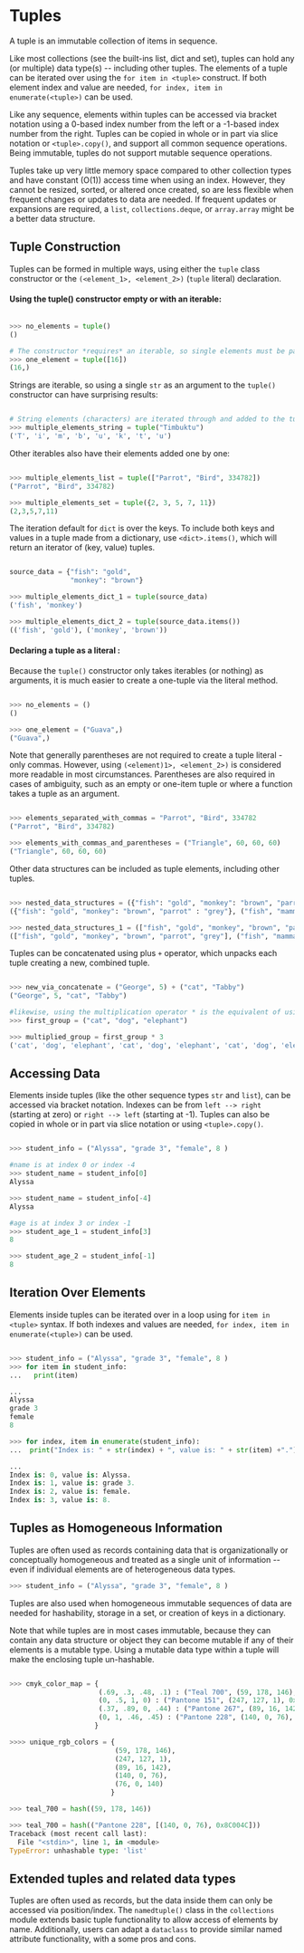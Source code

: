 # Tuples

A tuple is an immutable collection of items in sequence.

Like most collections (see the built-ins list, dict and set), tuples can hold any (or multiple) data type(s) -- including other tuples. The elements of a tuple can be iterated over using the `for item in <tuple>` construct. If both element index and value are needed, `for index, item in enumerate(<tuple>)` can be used.

Like any sequence, elements within tuples can be accessed via bracket notation using a 0-based index number from the left or a -1-based index number from the right. Tuples can be copied in whole or in part via slice notation or `<tuple>.copy()`, and support all common sequence operations. Being immutable, tuples do not support mutable sequence operations.

Tuples take up very little memory space compared to other collection types and have constant (O(1)) access time when using an index. However, they cannot be resized, sorted, or altered once created, so are less flexible when frequent changes or updates to data are needed. If frequent updates or expansions are required, a `list`, `collections.deque`, or `array.array` might be a better data structure.

## Tuple Construction

Tuples can be formed in multiple ways, using either the `tuple` class constructor or the `(<element_1>, <element_2>)` (`tuple` literal) declaration.

#### Using the tuple() constructor empty or with an iterable:

```python

>>> no_elements = tuple()
()

# The constructor *requires* an iterable, so single elements must be passed in a list or another tuple.
>>> one_element = tuple([16])
(16,)

```

Strings are iterable, so using a single `str` as an argument to the `tuple()` constructor can have surprising results:

```python

# String elements (characters) are iterated through and added to the tuple
>>> multiple_elements_string = tuple("Timbuktu")
('T', 'i', 'm', 'b', 'u', 'k', 't', 'u')

```

Other iterables also have their elements added one by one:

```python

>>> multiple_elements_list = tuple(["Parrot", "Bird", 334782])
("Parrot", "Bird", 334782)

>>> multiple_elements_set = tuple({2, 3, 5, 7, 11})
(2,3,5,7,11)

```

The iteration default for `dict` is over the keys. To include both keys and values in a tuple made from a dictionary, use `<dict>.items()`, which will return an iterator of (key, value) tuples.

```python

source_data = {"fish": "gold", 
               "monkey": "brown"}

>>> multiple_elements_dict_1 = tuple(source_data)
('fish', 'monkey')

>>> multiple_elements_dict_2 = tuple(source_data.items())
(('fish', 'gold'), ('monkey', 'brown'))

```

#### Declaring a tuple as a literal :

Because the `tuple()` constructor only takes iterables (or nothing) as arguments, it is much easier to create a one-tuple via the literal method.

```python

>>> no_elements = ()
()

>>> one_element = ("Guava",)
("Guava",)

```

Note that generally parentheses are not required to create a tuple literal - only commas. However, using `(<element)1>, <element_2>)` is considered more readable in most circumstances. Parentheses are also required in cases of ambiguity, such as an empty or one-item tuple or where a function takes a tuple as an argument.

```python

>>> elements_separated_with_commas = "Parrot", "Bird", 334782
("Parrot", "Bird", 334782)

>>> elements_with_commas_and_parentheses = ("Triangle", 60, 60, 60)
("Triangle", 60, 60, 60)

```

Other data structures can be included as tuple elements, including other tuples.

```python

>>> nested_data_structures = ({"fish": "gold", "monkey": "brown", "parrot" : "grey"}, ("fish", "mammal", "bird"))
({"fish": "gold", "monkey": "brown", "parrot" : "grey"}, ("fish", "mammal", "bird"))

>>> nested_data_structures_1 = (["fish", "gold", "monkey", "brown", "parrot", "grey"], ("fish", "mammal", "bird"))
(["fish", "gold", "monkey", "brown", "parrot", "grey"], ("fish", "mammal", "bird"))

```

Tuples can be concatenated using plus `+` operator, which unpacks each tuple creating a new, combined tuple.

```python

>>> new_via_concatenate = ("George", 5) + ("cat", "Tabby")
("George", 5, "cat", "Tabby")

#likewise, using the multiplication operator * is the equivalent of using + n times
>>> first_group = ("cat", "dog", "elephant")

>>> multiplied_group = first_group * 3
('cat', 'dog', 'elephant', 'cat', 'dog', 'elephant', 'cat', 'dog', 'elephant')

```

## Accessing Data

Elements inside tuples (like the other sequence types `str` and `list`), can be accessed via bracket notation. Indexes can be from `left --> right` (starting at zero) or `right --> left` (starting at -1). Tuples can also be copied in whole or in part via slice notation or using `<tuple>.copy()`.

```python

>>> student_info = ("Alyssa", "grade 3", "female", 8 )

#name is at index 0 or index -4
>>> student_name = student_info[0]
Alyssa

>>> student_name = student_info[-4]
Alyssa

#age is at index 3 or index -1
>>> student_age_1 = student_info[3]
8

>>> student_age_2 = student_info[-1]
8

```

## Iteration Over Elements

Elements inside tuples can be iterated over in a loop using for `item in <tuple>` syntax. If both indexes and values are needed, `for index, item in enumerate(<tuple>)` can be used.

```python

>>> student_info = ("Alyssa", "grade 3", "female", 8 )
>>> for item in student_info:
...   print(item)

...
Alyssa
grade 3
female
8

>>> for index, item in enumerate(student_info):
...  print("Index is: " + str(index) + ", value is: " + str(item) +".")

...
Index is: 0, value is: Alyssa.
Index is: 1, value is: grade 3.
Index is: 2, value is: female.
Index is: 3, value is: 8.

```

## Tuples as Homogeneous Information

Tuples are often used as records containing data that is organizationally or conceptually homogeneous and treated as a single unit of information -- even if individual elements are of heterogeneous data types.

```python
>>> student_info = ("Alyssa", "grade 3", "female", 8 )
```

Tuples are also used when homogeneous immutable sequences of data are needed for hashability, storage in a set, or creation of keys in a dictionary.

Note that while tuples are in most cases immutable, because they can contain any data structure or object they can become mutable if any of their elements is a mutable type. Using a mutable data type within a tuple will make the enclosing tuple un-hashable.

```python

>>> cmyk_color_map = {
                      (.69, .3, .48, .1) : ("Teal 700", (59, 178, 146), 0x3BB292),
                      (0, .5, 1, 0) : ("Pantone 151", (247, 127, 1), 0xF77F01),
                      (.37, .89, 0, .44) : ("Pantone 267", (89, 16, 142), 0x59108E),
                      (0, 1, .46, .45) : ("Pantone 228", (140, 0, 76), 0x8C004C)
                     }

>>>> unique_rgb_colors = {
                          (59, 178, 146),
                          (247, 127, 1),
                          (89, 16, 142),
                          (140, 0, 76),
                          (76, 0, 140)
                         }

>>> teal_700 = hash((59, 178, 146))

>>> teal_700 = hash(("Pantone 228", [(140, 0, 76), 0x8C004C]))
Traceback (most recent call last):
  File "<stdin>", line 1, in <module>
TypeError: unhashable type: 'list'

```

## Extended tuples and related data types

Tuples are often used as records, but the data inside them can only be accessed via position/index. The `namedtuple()` class in the `collections` module extends basic tuple functionality to allow access of elements by name. Additionally, users can adapt a `dataclass` to provide similar named attribute functionality, with a some pros and cons.
